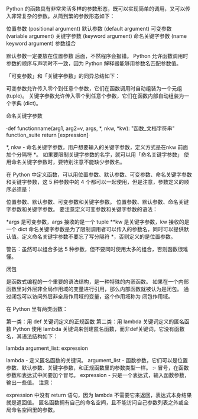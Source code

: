 Python 的函数具有非常灵活多样的参数形态，既可以实现简单的调用，又可以传入非常复杂的参数。从简到繁的参数形态如下：

位置参数 (positional argument)
默认参数 (default argument)
可变参数 (variable argument)
关键字参数 (keyword argument)
命名关键字参数 (name keyword argument)
参数组合

默认参数一定要放在位置参数 后面，不然程序会报错。
Python 允许函数调用时参数的顺序与声明时不一致，因为 Python 解释器能够用参数名匹配参数值。

「可变参数」和「关键字参数」的同异总结如下：

可变参数允许传入零个到任意个参数，它们在函数调用时自动组装为一个元组 (tuple)。
关键字参数允许传入零个到任意个参数，它们在函数内部自动组装为一个字典 (dict)。

 命名关键字参数

·def functionname(arg1, arg2=v, args, *, nkw, *kw):
       "函数_文档字符串"
       function_suite
       return [expression]·

*, nkw - 命名关键字参数，用户想要输入的关键字参数，定义方式是在nkw 前面加个分隔符 *。
如果要限制关键字参数的名字，就可以用「命名关键字参数」
使用命名关键字参数时，要特别注意不能缺少参数名。

在 Python 中定义函数，可以用位置参数、默认参数、可变参数、命名关键字参数和关键字参数，这 5 种参数中的 4 个都可以一起使用，但是注意，参数定义的顺序必须是：

位置参数、默认参数、可变参数和关键字参数。
位置参数、默认参数、命名关键字参数和关键字参数。
要注意定义可变参数和关键字参数的语法：

*args 是可变参数，args 接收的是一个 tuple
**kw 是关键字参数，kw 接收的是一个 dict
命名关键字参数是为了限制调用者可以传入的参数名，同时可以提供默认值。定义命名关键字参数不要忘了写分隔符 *，否则定义的是位置参数。

警告：虽然可以组合多达 5 种参数，但不要同时使用太多的组合，否则函数很难懂。


闭包

是函数式编程的一个重要的语法结构，是一种特殊的内嵌函数。
如果在一个内部函数里对外层非全局作用域的变量进行引用，那么内部函数就被认为是闭包。
通过闭包可以访问外层非全局作用域的变量，这个作用域称为 闭包作用域。

在 Python 里有两类函数：

第一类：用 def 关键词定义的正规函数
第二类：用 lambda 关键词定义的匿名函数
Python 使用 lambda 关键词来创建匿名函数，而非def关键词，它没有函数名，其语法结构如下：

lambda argument_list: expression

lambda - 定义匿名函数的关键词。
argument_list - 函数参数，它们可以是位置参数、默认参数、关键字参数，和正规函数里的参数类型一样。
:- 冒号，在函数参数和表达式中间要加个冒号。
expression - 只是一个表达式，输入函数参数，输出一些值。
注意：

expression 中没有 return 语句，因为 lambda 不需要它来返回，表达式本身结果就是返回值。
匿名函数拥有自己的命名空间，且不能访问自己参数列表之外或全局命名空间里的参数。

